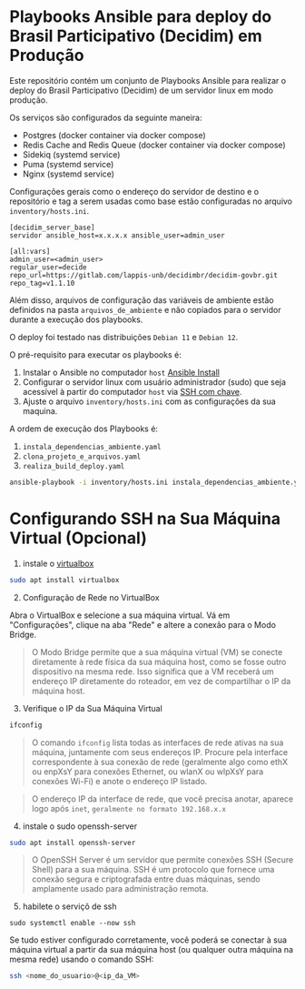 # Playbooks Ansible para deploy do Brasil Participativo (Decidim) em Produção

Este repositório contém um conjunto de Playbooks Ansible para realizar o deploy do Brasil Participativo (Decidim) de um servidor linux em modo produção. 

Os serviços são configurados da seguinte maneira:
  - Postgres (docker container via docker compose)
  - Redis Cache and Redis Queue (docker container via docker compose)
  - Sidekiq (systemd service)
  - Puma (systemd service)
  - Nginx (systemd service)
  

Configurações gerais como o endereço do servidor de destino e o repositório e tag a serem usadas como base estão configuradas no arquivo `inventory/hosts.ini`.

```
[decidim_server_base]
servidor ansible_host=x.x.x.x ansible_user=admin_user

[all:vars]
admin_user=<admin_user>
regular_user=decide
repo_url=https://gitlab.com/lappis-unb/decidimbr/decidim-govbr.git
repo_tag=v1.1.10
```

Além disso, arquivos de configuração das variáveis de ambiente estão definidos na pasta `arquivos_de_ambiente` e não copiados para o servidor durante a execução dos playbooks.

O deploy foi testado nas distribuições `Debian 11` e `Debian 12`. 

O pré-requisito para executar os playbooks é:

1. Instalar o Ansible no computador `host` [Ansible Install](https://docs.ansible.com/ansible/latest/installation_guide/intro_installation.html)
2. Configurar o servidor linux com usuário administrador (sudo) que seja acessível à partir do computador `host` via [SSH com chave](https://www.cyberciti.biz/faq/how-to-set-up-ssh-keys-on-linux-unix/).
3. Ajuste o arquivo `inventory/hosts.ini` com as configurações da sua maquina.

A ordem de execução dos Playbooks é:

1. `instala_dependencias_ambiente.yaml`
2. `clona_projeto_e_arquivos.yaml`
3. `realiza_build_deploy.yaml`

```bash
ansible-playbook -i inventory/hosts.ini instala_dependencias_ambiente.yaml && ansible-playbook -i inventory/hosts.ini clona_projeto_e_arquivos.yaml  && ansible-playbook -i inventory/hosts.ini realiza_build_deploy.yaml
```
# Configurando SSH na Sua Máquina Virtual (Opcional)

1. instale o [virtualbox](https://www.virtualbox.org/)

``` bash
sudo apt install virtualbox

```
2. Configuração de Rede no VirtualBox

Abra o VirtualBox e selecione a sua máquina virtual. Vá em "Configurações", clique na aba "Rede" e altere a conexão para o Modo Bridge.

> O Modo Bridge permite que a sua máquina virtual (VM) se conecte diretamente à rede física da sua máquina host, como se fosse outro dispositivo na mesma rede. Isso significa que a VM receberá um endereço IP diretamente do roteador, em vez de compartilhar o IP da máquina host.


3. Verifique o IP da Sua Máquina Virtual

``` bash
ifconfig

```

> O comando `ifconfig` lista todas as interfaces de rede ativas na sua máquina, juntamente com seus endereços IP. Procure pela interface correspondente à sua conexão de rede (geralmente algo como ethX ou enpXsY para conexões Ethernet, ou wlanX ou wlpXsY para conexões Wi-Fi) e anote o endereço IP listado.

> O endereço IP da interface de rede, que você precisa anotar, aparece logo após `inet`, `geralmente no formato 192.168.x.x`


4. instale o sudo openssh-server


``` bash
sudo apt install openssh-server

```
> O OpenSSH Server é um servidor que permite conexões SSH (Secure Shell) para a sua máquina. SSH é um protocolo que fornece uma conexão segura e criptografada entre duas máquinas, sendo amplamente usado para administração remota.

5. habilete o serviçõ de ssh


```
sudo systemctl enable --now ssh

```

Se tudo estiver configurado corretamente, você poderá se conectar à sua máquina virtual a partir da sua máquina host (ou qualquer outra máquina na mesma rede) usando o comando SSH:


```bash
ssh <nome_do_usuario>@<ip_da_VM>
```

